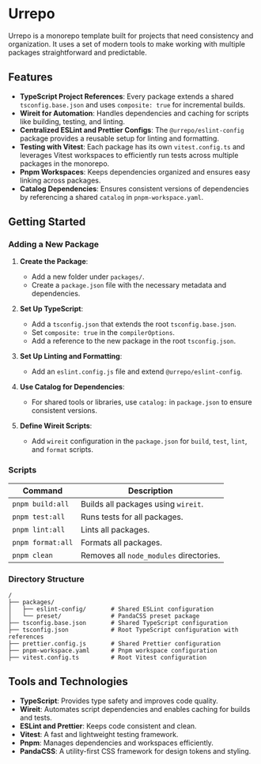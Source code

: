 # Urrepo

Urrepo is a monorepo template built for projects that need consistency and organization. It uses a set of modern tools to make working with multiple packages straightforward and predictable.

## Features

- **TypeScript Project References**: Every package extends a shared `tsconfig.base.json` and uses `composite: true` for incremental builds.
- **Wireit for Automation**: Handles dependencies and caching for scripts like building, testing, and linting.
- **Centralized ESLint and Prettier Configs**: The `@urrepo/eslint-config` package provides a reusable setup for linting and formatting.
- **Testing with Vitest**: Each package has its own `vitest.config.ts` and leverages Vitest workspaces to efficiently run tests across multiple packages in the monorepo.
- **Pnpm Workspaces**: Keeps dependencies organized and ensures easy linking across packages.
- **Catalog Dependencies**: Ensures consistent versions of dependencies by referencing a shared `catalog` in `pnpm-workspace.yaml`.

## Getting Started

### Adding a New Package

1. **Create the Package**:

   - Add a new folder under `packages/`.
   - Create a `package.json` file with the necessary metadata and dependencies.

2. **Set Up TypeScript**:

   - Add a `tsconfig.json` that extends the root `tsconfig.base.json`.
   - Set `composite: true` in the `compilerOptions`.
   - Add a reference to the new package in the root `tsconfig.json`.

3. **Set Up Linting and Formatting**:

   - Add an `eslint.config.js` file and extend `@urrepo/eslint-config`.

4. **Use Catalog for Dependencies**:

   - For shared tools or libraries, use `catalog:` in `package.json` to ensure consistent versions.

5. **Define Wireit Scripts**:
   - Add `wireit` configuration in the `package.json` for `build`, `test`, `lint`, and `format` scripts.

### Scripts

| Command           | Description                             |
| ----------------- | --------------------------------------- |
| `pnpm build:all`  | Builds all packages using `wireit`.     |
| `pnpm test:all`   | Runs tests for all packages.            |
| `pnpm lint:all`   | Lints all packages.                     |
| `pnpm format:all` | Formats all packages.                   |
| `pnpm clean`      | Removes all `node_modules` directories. |

### Directory Structure

```plaintext
/
├── packages/
│   ├── eslint-config/       # Shared ESLint configuration
│   └── preset/              # PandaCSS preset package
├── tsconfig.base.json       # Shared TypeScript configuration
├── tsconfig.json            # Root TypeScript configuration with references
├── prettier.config.js       # Shared Prettier configuration
├── pnpm-workspace.yaml      # Pnpm workspace configuration
├── vitest.config.ts         # Root Vitest configuration
```

## Tools and Technologies

- **TypeScript**: Provides type safety and improves code quality.
- **Wireit**: Automates script dependencies and enables caching for builds and tests.
- **ESLint and Prettier**: Keeps code consistent and clean.
- **Vitest**: A fast and lightweight testing framework.
- **Pnpm**: Manages dependencies and workspaces efficiently.
- **PandaCSS**: A utility-first CSS framework for design tokens and styling.
